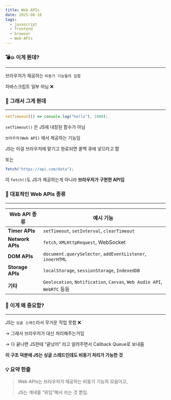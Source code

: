 ```yaml
---
title: Web APIs
date: 2025-06-16
tags:
  - javascript
  - frontend
  - browser
  - Web-APIs
---
```


### 💣💥 이게 뭔데?

---

브라우저가 제공하는 `비동기 기능들의 집합`

자바스크립트 일부 아님 ❌

### 🎃 그래서 그게 뭔데

---

```jsx
setTimeout(() => console.log("hello"), 1000);
```

`setTimeout()` 은 JS에 내장된 함수가 아님

`브라우저(Web API)` 에서 제공하는 기능임

JS는 이걸 브라우저에 맡기고 완료되면 콜백 큐에 넣으라고 함

또는

```jsx
fetch("https://api.com/data");
```

이 `fetch()`도 JS가 제공하는게 아니라 **브라우저가 구현한 API임**

### 🎃 대표적인 Web APIs 종류

---

| Web API 종류 | 예시 기능 |
| --- | --- |
| **Timer APIs** | `setTimeout`, `setInterval`, `clearTimeout` |
| **Network APIs** | `fetch`, `XMLHttpRequest`, WebSocket |
| **DOM APIs** | `document.querySelector`, `addEventListener`, `innerHTML` |
| **Storage APIs** | `localStorage`, `sessionStorage`, `IndexedDB` |
| **기타** | `Geolocation`, `Notification`, `Canvas`, `Web Audio API`, `WebRTC` 등등 |

### 🎃 이게 왜 중요함?

---

JS는 `싱글 스레드`라서 무거운 작업 못함 ❌

→ 그래서 브라우저가 대신 처리해주는거임

→ 다 끝나면 JS한테 “끝났어” 라고 알려주면서 Callback Queue로 보내줌

**이 구조 덕분에 JS는 싱글 스레드인데도 비동기 처리가 가능한 것**

### 💡 요약 한줄

> Web APIs는 브라우저가 제공하는 비동기 기능의 모음이고,
>
>
> JS는 걔네를 “위임”해서 쓰는 것 뿐임.
>
